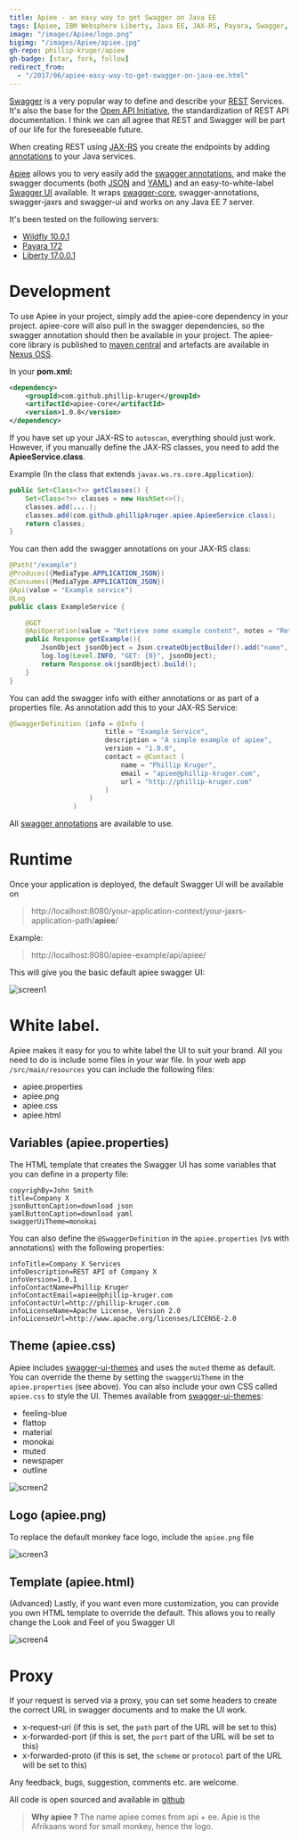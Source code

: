 ```yaml
---
title: Apiee - an easy way to get Swagger on Java EE
tags: [Apiee, IBM Websphere Liberty, Java EE, JAX-RS, Payara, Swagger, Wildfly, TomEE]
image: "/images/Apiee/logo.png"
bigimg: "/images/Apiee/apiee.jpg"
gh-repo: phillip-kruger/apiee
gh-badge: [star, fork, follow]
redirect_from:
  - "/2017/06/apiee-easy-way-to-get-swagger-on-java-ee.html"
---
```

[Swagger](http://swagger.io/) is a very popular way to define and describe your [REST](https://en.wikipedia.org/wiki/Representational_state_transfer) Services. It's also the base for the [Open API Initiative](https://www.openapis.org/), the standardization of REST API documentation. I think we can all agree that REST and Swagger will be part of our life for the foreseeable future.

When creating REST using [JAX-RS](https://en.wikipedia.org/wiki/Java_API_for_RESTful_Web_Services) you create the endpoints by adding [annotations](https://en.wikipedia.org/wiki/Java_annotation) to your Java services.

[Apiee](https://github.com/phillip-kruger/apiee) allows you to very easily add the [swagger annotations](https://github.com/swagger-api/swagger-core/wiki/Annotations-1.5.X), and make the swagger documents (both [JSON](https://en.wikipedia.org/wiki/JSON) and [YAML](https://en.wikipedia.org/wiki/YAML)) and an easy-to-white-label [Swagger UI](http://swagger.io/swagger-ui/) available. It wraps [swagger-core](https://github.com/swagger-api/swagger-core), swagger-annotations, swagger-jaxrs and swagger-ui and works on any Java EE 7 server.

It's been tested on the following servers:

* [Wildfly 10.0.1](http://wildfly.org/)
* [Payara 172](http://www.payara.fish/)
* [Liberty 17.0.0.1](https://developer.ibm.com/assets/wasdev/#asset/runtimes-wlp-javaee7)

#  Development
To use Apiee in your project, simply add the apiee-core dependency in your project. apiee-core will also pull in the swagger dependencies, so the swagger annotation should then be available in your project. The apiee-core library is published to [maven central](http://search.maven.org/#search%7Cga%7C1%7Ca%3A%22apiee-core%22) and artefacts are available in [Nexus OSS](https://oss.sonatype.org/#nexus-search;quick%7Eapiee-core).

In your **pom.xml:**

```xml
<dependency>
    <groupId>com.github.phillip-kruger</groupId>
    <artifactId>apiee-core</artifactId>
    <version>1.0.8</version>
</dependency>
```

If you have set up your JAX-RS to `autoscan`, everything should just work. However, if you manually define the JAX-RS classes, you need to add the **ApieeService.class**.

Example (In the class that extends `javax.ws.rs.core.Application`):

```java
public Set<Class<?>> getClasses() {
    Set<Class<?>> classes = new HashSet<>();
    classes.add(....);
    classes.add(com.github.phillipkruger.apiee.ApieeService.class);
    return classes;
}
```

You can then add the swagger annotations on your JAX-RS class:

```java
@Path("/example")
@Produces({MediaType.APPLICATION_JSON})
@Consumes({MediaType.APPLICATION_JSON})
@Api(value = "Example service")
@Log
public class ExampleService {

    @GET
    @ApiOperation(value = "Retrieve some example content", notes = "Return some json to the client")
    public Response getExample(){
        JsonObject jsonObject = Json.createObjectBuilder().add("name", "apiee example").add("url", "https://github.com/phillip-kruger/apiee-example").build();
        log.log(Level.INFO, "GET: {0}", jsonObject);
        return Response.ok(jsonObject).build();
    }
}
```

You can add the swagger info with either annotations or as part of a properties file. As annotation add this to your JAX-RS Service:

```java
@SwaggerDefinition (info = @Info (
                        title = "Example Service",
                        description = "A simple example of apiee",
                        version = "1.0.0",
                        contact = @Contact (
                            name = "Phillip Kruger",
                            email = "apiee@phillip-kruger.com",
                            url = "http://phillip-kruger.com"
                        )
                    )
                )

```

All [swagger annotations](https://github.com/swagger-api/swagger-core/wiki/Annotations-1.5.X) are available to use.

# Runtime
Once your application is deployed, the default Swagger UI will be available on

> http://localhost:8080/your-application-context/your-jaxrs-application-path/**apiee**/

Example:

> http://localhost:8080/apiee-example/api/apiee/

 This will give you the basic default apiee swagger UI:

 ![screen1](/images/Apiee/apiee-ui-1.png)

# White label.
Apiee makes it easy for you to white label the UI to suit your brand. All you need to do is include some files in your war file.
In your web app `/src/main/resources` you can include the following files:

* apiee.properties
* apiee.png
* apiee.css
* apiee.html

## Variables (apiee.properties)

The HTML template that creates the Swagger UI has some variables that you can define in a property file:

```
copyrighBy=John Smith
title=Company X
jsonButtonCaption=download json
yamlButtonCaption=download yaml
swaggerUiTheme=monokai
```

You can also define the `@SwaggerDefinition` in the `apiee.properties` (vs with annotations) with the following properties:

```
infoTitle=Company X Services
infoDescription=REST API of Company X
infoVersion=1.0.1
infoContactName=Phillip Kruger
infoContactEmail=apiee@phillip-kruger.com
infoContactUrl=http://phillip-kruger.com
infoLicenseName=Apache License, Version 2.0
infoLicenseUrl=http://www.apache.org/licenses/LICENSE-2.0
```

## Theme (apiee.css)
Apiee includes [swagger-ui-themes](http://meostrander.com/swagger-ui-themes/) and uses the `muted` theme as default. You can override the theme by setting the `swaggerUiTheme` in the `apiee.properties` (see above). You can also include your own CSS called `apiee.css` to style the UI. Themes available from [swagger-ui-themes](http://meostrander.com/swagger-ui-themes/):

* feeling-blue
* flattop
* material
* monokai
* muted
* newspaper
* outline

![screen2](/images/Apiee/apiee-ui-2.png)

## Logo (apiee.png)

To replace the default monkey face logo, include the `apiee.png` file

![screen3](/images/Apiee/apiee-ui-3.png)

##  Template (apiee.html)
(Advanced) Lastly, if you want even more customization, you can provide you own HTML template to override the default. This allows you to really change the Look and Feel of you Swagger UI

![screen4](/images/Apiee/apiee-ui-4.png)

#  Proxy
If your request is served via a proxy, you can set some headers to create the correct URL in swagger documents and to make the UI work.

* x-request-uri (if this is set, the `path` part of the URL will be set to this)
* x-forwarded-port (if this is set, the `port` part of the URL will be set to this)
* x-forwarded-proto (if this is set, the `scheme` or `protocol` part of the URL will be set to this)

Any feedback, bugs, suggestion, comments etc. are welcome.

All code is open sourced and available in [github](https://github.com/phillip-kruger/apiee)

> **Why apiee ?**
> The name apiee comes from api + ee.
> Apie is the Afrikaans word for small monkey, hence the logo.